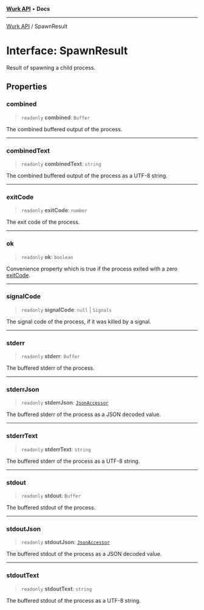 [**Wurk API**](../README.md) • **Docs**

***

[Wurk API](../README.md) / SpawnResult

# Interface: SpawnResult

Result of spawning a child process.

## Properties

### combined

> `readonly` **combined**: `Buffer`

The combined buffered output of the process.

***

### combinedText

> `readonly` **combinedText**: `string`

The combined buffered output of the process as a UTF-8 string.

***

### exitCode

> `readonly` **exitCode**: `number`

The exit code of the process.

***

### ok

> `readonly` **ok**: `boolean`

Convenience property which is true if the process exited with a zero
[exitCode](SpawnResult.md#exitcode).

***

### signalCode

> `readonly` **signalCode**: `null` \| `Signals`

The signal code of the process, if it was killed by a signal.

***

### stderr

> `readonly` **stderr**: `Buffer`

The buffered stderr of the process.

***

### stderrJson

> `readonly` **stderrJson**: [`JsonAccessor`](../classes/JsonAccessor.md)

The buffered stderr of the process as a JSON decoded value.

***

### stderrText

> `readonly` **stderrText**: `string`

The buffered stderr of the process as a UTF-8 string.

***

### stdout

> `readonly` **stdout**: `Buffer`

The buffered stdout of the process.

***

### stdoutJson

> `readonly` **stdoutJson**: [`JsonAccessor`](../classes/JsonAccessor.md)

The buffered stdout of the process as a JSON decoded value.

***

### stdoutText

> `readonly` **stdoutText**: `string`

The buffered stdout of the process as a UTF-8 string.
